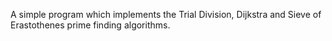 A simple program which implements the Trial Division, Dijkstra and Sieve of Erastothenes prime finding algorithms.
